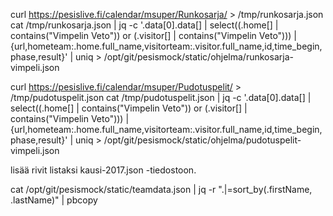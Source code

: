 
curl https://pesislive.fi/calendar/msuper/Runkosarja/ > /tmp/runkosarja.json
cat /tmp/runkosarja.json | jq -c '.data[0].data[] | select((.home[] | contains("Vimpelin Veto")) or (.visitor[] | contains("Vimpelin Veto"))) | {url,hometeam:.home.full_name,visitorteam:.visitor.full_name,id,time_begin,phase,result}' | uniq > /opt/git/pesismock/static/ohjelma/runkosarja-vimpeli.json

curl https://pesislive.fi/calendar/msuper/Pudotuspelit/ > /tmp/pudotuspelit.json
cat /tmp/pudotuspelit.json | jq -c '.data[0].data[] | select((.home[] | contains("Vimpelin Veto")) or (.visitor[] | contains("Vimpelin Veto"))) | {url,hometeam:.home.full_name,visitorteam:.visitor.full_name,id,time_begin,phase,result}' | uniq > /opt/git/pesismock/static/ohjelma/pudotuspelit-vimpeli.json

lisää rivit listaksi kausi-2017.json -tiedostoon.


cat /opt/git/pesismock/static/teamdata.json | jq -r ".|=sort_by(.firstName, .lastName)" | pbcopy